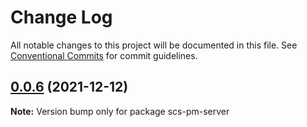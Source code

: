# Change Log

All notable changes to this project will be documented in this file.
See [Conventional Commits](https://conventionalcommits.org) for commit guidelines.

## [0.0.6](https://github.com/amittkSharma/scs_predictive_maintenance/compare/v0.0.5...v0.0.6) (2021-12-12)

**Note:** Version bump only for package scs-pm-server
